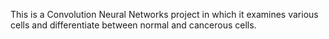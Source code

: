 This is a Convolution Neural Networks project in which it examines various cells and differentiate between normal and cancerous cells.

